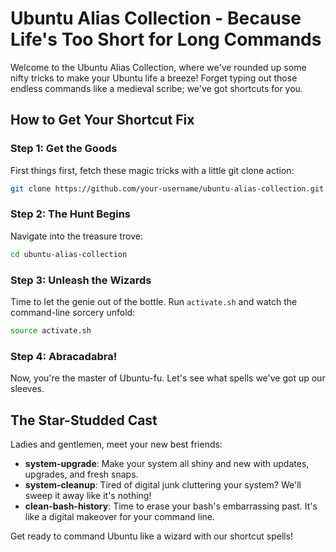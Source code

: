 # Ubuntu Alias Collection - Because Life's Too Short for Long Commands

Welcome to the Ubuntu Alias Collection, where we've rounded up some nifty tricks to make your Ubuntu life a breeze! Forget typing out those endless commands like a medieval scribe; we've got shortcuts for you.

## How to Get Your Shortcut Fix

### Step 1: Get the Goods

First things first, fetch these magic tricks with a little git clone action:

```bash
git clone https://github.com/your-username/ubuntu-alias-collection.git
```

### Step 2: The Hunt Begins

Navigate into the treasure trove:

```bash
cd ubuntu-alias-collection
```

### Step 3: Unleash the Wizards

Time to let the genie out of the bottle. Run `activate.sh` and watch the command-line sorcery unfold:

```bash
source activate.sh
```

### Step 4: Abracadabra!

Now, you're the master of Ubuntu-fu. Let's see what spells we've got up our sleeves.

## The Star-Studded Cast

Ladies and gentlemen, meet your new best friends:

- **system-upgrade**: Make your system all shiny and new with updates, upgrades, and fresh snaps.
- **system-cleanup**: Tired of digital junk cluttering your system? We'll sweep it away like it's nothing!
- **clean-bash-history**: Time to erase your bash's embarrassing past. It's like a digital makeover for your command line.

Get ready to command Ubuntu like a wizard with our shortcut spells!
